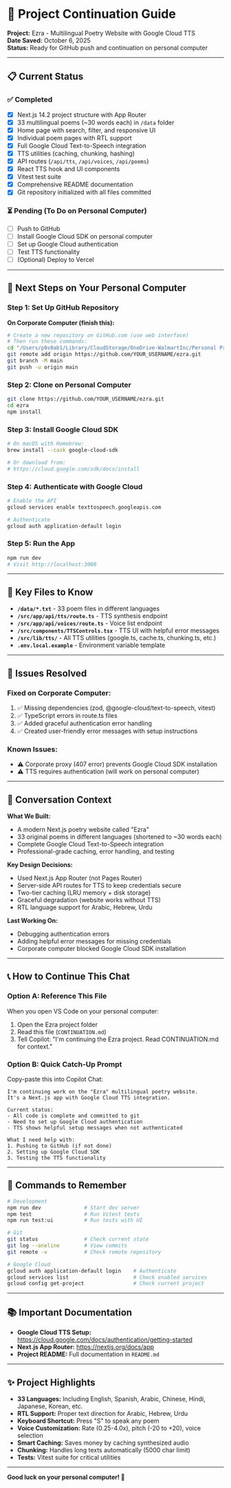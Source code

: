 # 🔄 Project Continuation Guide

**Project:** Ezra - Multilingual Poetry Website with Google Cloud TTS  
**Date Saved:** October 6, 2025  
**Status:** Ready for GitHub push and continuation on personal computer

---

## 📋 Current Status

### ✅ Completed
- [x] Next.js 14.2 project structure with App Router
- [x] 33 multilingual poems (~30 words each) in `/data` folder
- [x] Home page with search, filter, and responsive UI
- [x] Individual poem pages with RTL support
- [x] Full Google Cloud Text-to-Speech integration
- [x] TTS utilities (caching, chunking, hashing)
- [x] API routes (`/api/tts`, `/api/voices`, `/api/poems`)
- [x] React TTS hook and UI components
- [x] Vitest test suite
- [x] Comprehensive README documentation
- [x] Git repository initialized with all files committed

### ⏳ Pending (To Do on Personal Computer)
- [ ] Push to GitHub
- [ ] Install Google Cloud SDK on personal computer
- [ ] Set up Google Cloud authentication
- [ ] Test TTS functionality
- [ ] (Optional) Deploy to Vercel

---

## 🚀 Next Steps on Your Personal Computer

### Step 1: Set Up GitHub Repository

**On Corporate Computer (finish this):**
```bash
# Create a new repository on GitHub.com (use web interface)
# Then run these commands:
cd "/Users/p0s0ab1/Library/CloudStorage/OneDrive-WalmartInc/Personal Projects/ezra"
git remote add origin https://github.com/YOUR_USERNAME/ezra.git
git branch -M main
git push -u origin main
```

### Step 2: Clone on Personal Computer
```bash
git clone https://github.com/YOUR_USERNAME/ezra.git
cd ezra
npm install
```

### Step 3: Install Google Cloud SDK
```bash
# On macOS with Homebrew:
brew install --cask google-cloud-sdk

# Or download from:
# https://cloud.google.com/sdk/docs/install
```

### Step 4: Authenticate with Google Cloud
```bash
# Enable the API
gcloud services enable texttospeech.googleapis.com

# Authenticate
gcloud auth application-default login
```

### Step 5: Run the App
```bash
npm run dev
# Visit http://localhost:3000
```

---

## 🔑 Key Files to Know

- **`/data/*.txt`** - 33 poem files in different languages
- **`/src/app/api/tts/route.ts`** - TTS synthesis endpoint
- **`/src/app/api/voices/route.ts`** - Voice list endpoint
- **`/src/components/TTSControls.tsx`** - TTS UI with helpful error messages
- **`/src/lib/tts/`** - All TTS utilities (google.ts, cache.ts, chunking.ts, etc.)
- **`.env.local.example`** - Environment variable template

---

## 🐛 Issues Resolved

### Fixed on Corporate Computer:
1. ✅ Missing dependencies (zod, @google-cloud/text-to-speech, vitest)
2. ✅ TypeScript errors in route.ts files
3. ✅ Added graceful authentication error handling
4. ✅ Created user-friendly error messages with setup instructions

### Known Issues:
- ⚠️ Corporate proxy (407 error) prevents Google Cloud SDK installation
- ⚠️ TTS requires authentication (will work on personal computer)

---

## 💬 Conversation Context

**What We Built:**
- A modern Next.js poetry website called "Ezra"
- 33 original poems in different languages (shortened to ~30 words each)
- Complete Google Cloud Text-to-Speech integration
- Professional-grade caching, error handling, and testing

**Key Design Decisions:**
- Used Next.js App Router (not Pages Router)
- Server-side API routes for TTS to keep credentials secure
- Two-tier caching (LRU memory + disk storage)
- Graceful degradation (website works without TTS)
- RTL language support for Arabic, Hebrew, Urdu

**Last Working On:**
- Debugging authentication errors
- Adding helpful error messages for missing credentials
- Corporate computer blocked Google Cloud SDK installation

---

## 📞 How to Continue This Chat

### Option A: Reference This File
When you open VS Code on your personal computer:
1. Open the Ezra project folder
2. Read this file (`CONTINUATION.md`)
3. Tell Copilot: "I'm continuing the Ezra project. Read CONTINUATION.md for context."

### Option B: Quick Catch-Up Prompt
Copy-paste this into Copilot Chat:

```
I'm continuing work on the "Ezra" multilingual poetry website. 
It's a Next.js app with Google Cloud TTS integration.

Current status:
- All code is complete and committed to git
- Need to set up Google Cloud authentication
- TTS shows helpful setup messages when not authenticated

What I need help with:
1. Pushing to GitHub (if not done)
2. Setting up Google Cloud SDK
3. Testing the TTS functionality
```

---

## 🔧 Commands to Remember

```bash
# Development
npm run dev              # Start dev server
npm test                 # Run Vitest tests
npm run test:ui          # Run tests with UI

# Git
git status               # Check current state
git log --oneline        # View commits
git remote -v            # Check remote repository

# Google Cloud
gcloud auth application-default login    # Authenticate
gcloud services list                     # Check enabled services
gcloud config get-project                # Check current project
```

---

## 📚 Important Documentation

- **Google Cloud TTS Setup:** https://cloud.google.com/docs/authentication/getting-started
- **Next.js App Router:** https://nextjs.org/docs/app
- **Project README:** Full documentation in `README.md`

---

## ✨ Project Highlights

- **33 Languages:** Including English, Spanish, Arabic, Chinese, Hindi, Japanese, Korean, etc.
- **RTL Support:** Proper text direction for Arabic, Hebrew, Urdu
- **Keyboard Shortcut:** Press "S" to speak any poem
- **Voice Customization:** Rate (0.25-4.0x), pitch (-20 to +20), voice selection
- **Smart Caching:** Saves money by caching synthesized audio
- **Chunking:** Handles long texts automatically (5000 char limit)
- **Tests:** Vitest suite for critical utilities

---

**Good luck on your personal computer! 🚀**
